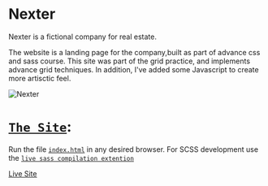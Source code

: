 # Nexter
Nexter is a fictional company for real estate.

The website is a landing page for the company,built as part of advance css and sass course.
This site was part of the grid practice, and implements advance grid techniques.
In addition, I've added some Javascript to create more artisctic feel.


![Nexter](https://user-images.githubusercontent.com/97041347/179048571-9a5f1742-cbe2-45a9-9bd6-4661f2290281.jpg)

# [`The Site`](index.html):
Run the file [`index.html`](index.html) in any desired browser.
For SCSS development use the [`live sass compilation extention`](https://marketplace.visualstudio.com/items?itemName=ritwickdey.live-sass)

[Live Site](https://tarmon329.github.io/Nexter/)
